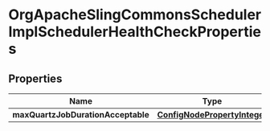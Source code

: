

# OrgApacheSlingCommonsSchedulerImplSchedulerHealthCheckProperties

## Properties

Name | Type | Description | Notes
------------ | ------------- | ------------- | -------------
**maxQuartzJobDurationAcceptable** | [**ConfigNodePropertyInteger**](ConfigNodePropertyInteger.md) |  |  [optional]



